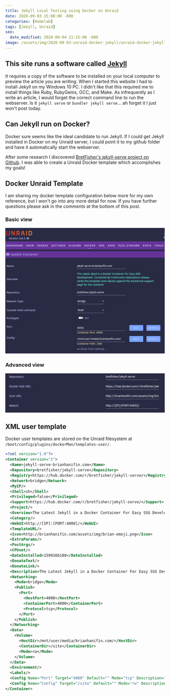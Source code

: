 ```yaml
---
title: Jekyll Local Testing using Docker on Unraid
date: 2020-09-03 15:00:00 -800
categories: [Homelab]
tags: [Jekyll, Unraid]
seo:
  date_modified: 2020-09-04 21:15:00 -800
image: /assets/img/2020-09-03-unraid-docker-jekyll/unraid-docker-jekyll-serve-advanced.png
---
```


## This site runs a software called [Jekyll](https://jekyllrb.com/)

It requires a copy of the software to be installed on your local computer to preview the article you are writing.
When I started this website I had to install Jekyll on my Windows 10 PC. I didn't like that this required me to
install things like Ruby, RubyGems, GCC, and Make. As infrequently as I write an article, I would forget the
correct command line to run the webserver. Is it `jekyll serve` or `bundler jekyll serve`... ah forget it I just
won't post today.

## Can Jekyll run on Docker?

Docker sure seems like the ideal candidate to run Jekyll. If I could get Jekyll installed in Docker on my Unraid server,
I could point it to my github folder and have it automatically start the webserver.

After some research I discovered [BretFisher's jekyll-serve project on Github](https://github.com/BretFisher/jekyll-serve).
I was able to create a Unraid Docker template which accomplishes my goals!

## Docker Unraid Template

I am sharing my docker template configuration below more for my own reference, but I won't go into any more detail
for now. If you have further questions please ask in the comments at the bottom of this post.

### Basic view
![Partial Unraid docker template screenshot](/assets/img/2020-09-03-unraid-docker-jekyll/unraid-docker-jekyll-serve.png)

### Advanced view
![Partial Unraid docker template screenshot](/assets/img/2020-09-03-unraid-docker-jekyll/unraid-docker-jekyll-serve-advanced.png)

## XML user template

Docker user templates are stored on the Unraid filesystem at `/boot/config/plugins/dockerMan/templates-user/`.

```xml
<?xml version="1.0"?>
<Container version="2">
  <Name>jekyll-serve-brianhanifin.com</Name>
  <Repository>bretfisher/jekyll-serve</Repository>
  <Registry>https://hub.docker.com/r/bretfisher/jekyll-serve/</Registry>
  <Network>bridge</Network>
  <MyIP/>
  <Shell>sh</Shell>
  <Privileged>false</Privileged>
  <Support>https://hub.docker.com/r/bretfisher/jekyll-serve/</Support>
  <Project/>
  <Overview>The Latest Jekyll in a Docker Container For Easy SSG Development.   Converted By Community Applications   Always verify this template (and values) against the dockerhub support page for the container</Overview>
  <Category/>
  <WebUI>http://[IP]:[PORT:4000]/</WebUI>
  <TemplateURL/>
  <Icon>http://brianhanifin.com/assets/img/brian-emoji.png</Icon>
  <ExtraParams/>
  <PostArgs/>
  <CPUset/>
  <DateInstalled>1599166188</DateInstalled>
  <DonateText/>
  <DonateLink/>
  <Description>The Latest Jekyll in a Docker Container For Easy SSG Development.   Converted By Community Applications   Always verify this template (and values) against the dockerhub support page for the container</Description>
  <Networking>
    <Mode>bridge</Mode>
    <Publish>
      <Port>
        <HostPort>4000</HostPort>
        <ContainerPort>4000</ContainerPort>
        <Protocol>tcp</Protocol>
      </Port>
    </Publish>
  </Networking>
  <Data>
    <Volume>
      <HostDir>/mnt/user/media/brianhanifin.com/</HostDir>
      <ContainerDir>/site</ContainerDir>
      <Mode>rw</Mode>
    </Volume>
  </Data>
  <Environment/>
  <Labels/>
  <Config Name="Port" Target="4000" Default="" Mode="tcp" Description="Container Port: 4000" Type="Port" Display="always" Required="false" Mask="false">4000</Config>
  <Config Name="Config" Target="/site" Default="" Mode="rw" Description="Container Path: /site" Type="Path" Display="always" Required="false" Mask="false">/mnt/user/media/brianhanifin.com/</Config>
</Container>
```
